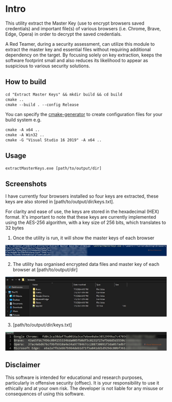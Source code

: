 # Intro
This utility extract the Master Key (use to encrypt browsers saved credentials) and important file(s) of various browsers (i.e. Chrome, Brave, Edge, Opera) in order to decrypt the saved credentials.

A Red Teamer, during a security assessment, can utilize this module to extract the master key and essential files without requiring additional dependency on the target. By focusing solely on key extraction, keeps the software footprint small and also reduces its likelihood to appear as suspicious to various security solutions.


## How to build

```
cd "Extract Master Keys" && mkdir build && cd build
cmake ..
cmake --build . --config Release
```

You can specify the [cmake-generator](https://cmake.org/cmake/help/latest/manual/cmake-generators.7.html) to create configuration files for your build system e.g.

```
cmake -A x64 ..
cmake -A Win32 ..
cmake -G "Visual Studio 16 2019" -A x64 ..
```

## Usage
```
extractMasterKeys.exe [path/to/output/dir]
```

## Screenshots
I have currently four browsers installed so four keys are extracted, these keys are also stored in [path/to/output/dir/keys.txt].

For clarity and ease of use, the keys are stored in the hexadecimal (HEX) format. It's important to note that these keys are currently implemented using the AES-256 algorithm, with a key size of 256 bits, which translates to 32 bytes

1) Once the utility is run, it will show the master keys of each browser

![Alt text](/screenshots/1.JPG?raw=true "Optional Title")

2) The utility has organised encrypted data files and master key of each browser at [path/to/output/dir]

![Alt text](/screenshots/2.JPG?raw=true "Optional Title")

3) [path/to/output/dir/keys.txt]

![Alt text](/screenshots/3.JPG?raw=true "Optional Title")


## Disclaimer

This software is intended for educational and research purposes, particularly in offensive security (offsec). It is your responsibility to use it ethically and at your own risk. The developer is not liable for any misuse or consequences of using this software.
